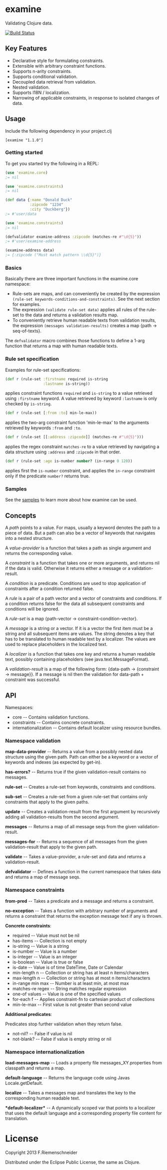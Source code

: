 # examine

Validating Clojure data.

[![Build Status](https://travis-ci.org/friemen/examine.png?branch=master)](https://travis-ci.org/friemen/examine)

## Key Features

* Declarative style for formulating constraints.
* Extensible with arbitrary constraint functions.
* Supports n-arity constraints.
* Supports conditional validation.
* Decoupled data retrieval from validation.
* Nested validation.
* Supports I18N / localization.
* Narrowing of applicable constraints, in response to isolated changes of data.

## Usage

Include the following dependency in your project.clj 

    [examine "1.1.0"]

### Getting started

To get you started try the following in a REPL:
```clojure
(use 'examine.core)
;= nil

(use 'examine.constraints)
;= nil

(def data {:name "Donald Duck"
           :zipcode "1234"
           :city "Duckberg"})
;= #'user/data

(use 'examine.constraints)
;= nil

(defvalidator examine-address :zipcode (matches-re #"\d{5}"))
;= #'user/examine-address

(examine-address data)
;= {:zipcode ("Must match pattern \\d{5}")}
```

### Basics

Basically there are three important functions in the examine.core namespace:

* Rule-sets are maps, and can conveniently be created by the expression 
`(rule-set keywords-conditions-and-constraints)`. See the next section for
examples.
* The expression `(validate rule-set data)` applies all rules of the rule-set 
to the data and returns a validation results map. 
* To conveniently retrieve human readable texts from validation results,
the expression `(messages validation-results)` creates a map 
{path -> seq-of-texts}.

The `defvalidator` macro combines those functions to define a 1-arg 
function that returns a map with human readable texts.


### Rule set specification

Examples for rule-set specifications:
```clojure
(def r (rule-set :firstname required is-string
                 :lastname is-string))
```
applies constraint functions `required` and `is-string` to a value 
retrieved using `:firstname` keyword. A value retrieved by keyword
`:lastname` is only checked by `is-string`.

```clojure
(def r (rule-set [:from :to] min-le-max))
```
applies the two-arg constraint function 'min-le-max' to the
arguments retrieved by keywords `:from` and `:to`.

```clojure
(def r (rule-set [[:address :zipcode]] (matches-re #"\d{5}")))
```
applies the regex constraint `matches-re` to a value retrieved
by navigating a data structure using `:address` and `:zipcode`
in that order.

```clojure
(def r (rule-set :age is-number number? (in-range 0 120))
```
applies first the `is-number` constraint, and applies the `in-range` 
constraint only if the predicate `number?` returns true.

### Samples

See the [samples](test/examine/samples.clj) to learn more about
how examine can be used.

## Concepts

A *path* points to a value. 
For maps, usually a keyword denotes the path to a piece of data.
But a path can also be a vector of keywords that navigates into a
nested structure.

A *value-provider* is a function that takes a path as single argument
and returns the corresponding value.

A *constraint* is a function that takes one or more arguments, and 
returns nil if the data is valid. Otherwise it returns either a
message or a validation-result. 

A *condition* is a predicate. Conditions are used to stop application
of constraints after a condition returned false.

A *rule* is a pair of a path vector and a vector of constraints
and conditions. If a condition returns false for the data all subsequent
constraints and conditions will be ignored.

A *rule-set* is a map {path-vector -> constraint-condition-vector}. 

A *message* is a string or a vector. If it is a vector the first
item must be a string and all subsequent items are values.
The string denotes a key that has to be translated to human readable 
text by a localizer. The values are used to replace placeholders in
the localized text.

A *localizer* is a function that takes one key and returns a human
readable text, possibly containing placeholders (see 
java.text.MessageFormat).

A *validation-result* is a map of the following form:
    {data-path -> {constraint -> message}}.
If a message is nil then the validation for data-path + constraint 
was successful.


## API

Namespaces:

* core -- Contains validation functions.
* constraints -- Contains concrete constraints.
* internationalization -- Contains default localizer using resource bundles. 

### Namespace validation

**map-data-provider** --
Returns a value from a possibly nested data structure
using the given path. Path can either be a keyword or a vector of keywords
and indexes (as expected by get-in).

**has-errors?** --
Returns true if the given validation-result contains no messages.

**rule-set** --
Creates a rule-set from keywords, constraints and conditions.

**sub-set** --
Creates a rule-set from a given rule-set that contains only constraints that
apply to the given paths.

**update** --
Creates a validation-result from the first argument by recursively adding all 
validation-results from the second argument.

**messages** --
Returns a map of all message seqs from the given validation-result.

**messages-for** --
Returns a sequence of all messages from the given validation-result 
that apply to the given path.

**validate** --
Takes a value-provider, a rule-set and data and returns a validation-result.

**defvalidator** -- Defines a function in the current namespace that
takes data and returns a map of message seqs.


### Namespace constraints

**from-pred** --
Takes a predicate and a message and returns a constraint.

**no-exception** --
Takes a function with arbitrary number of arguments and returns
a constraint that returns the exception message text if any is thrown.

**Concrete constraints**:

* required -- Value must not be nil
* has-items -- Collection is not empty
* is-string -- Value is a string
* is-number -- Value is a number
* is-integer -- Value is an integer
* is-boolean -- Value is true or false
* is-date -- Value is of time DateTime, Date or Calendar
* min-length n -- Collection or string has at least n items/characters
* max-length n -- Collection or string has at most n items/characters
* in-range min max -- Number is at least min, at most max
* matches-re regex -- String matches regular expression
* one-of values -- Value is one of the specified values
* for-each f -- Applies constraint-fn to cartesian product of collections
* min-le-max -- First value is not greater than second value

**Additional predicates**:

Predicates stop further validation when they return false.

 * not-nil? -- False if value is nil
 * not-blank? -- False if value is empty string or nil


### Namespace internationalization

**load-messages-map** -- Loads a property file messages_XY.properties from classpath 
and returns a map.

**default-language** -- Returns the language code using Javas Locale.getDefault.

**localize** -- Takes a messages map and translates the key to the corresponding
human readable text.

**\*default-localizer\*** -- A dynamically scoped var that points to a localizer
that uses the default language and a corresponding property file content for
translation.


# License

Copyright 2013 F.Riemenschneider

Distributed under the Eclipse Public License, the same as Clojure.
